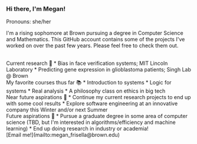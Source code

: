 ### Hi there, I'm Megan!

Pronouns: she/her

I'm a rising sophomore at Brown pursuing a degree in Computer Science and Mathematics. 
This GitHub account contains some of the projects I've worked on over the past few years. 
Please feel free to check them out.

<br/>
Current research 🔬 
* Bias in face verification systems; MIT Lincoln Laboratory
* Predicting gene expression in glioblastoma patients; Singh Lab @ Brown

<br/>
My favorite courses thus far 📚 
* Introduction to systems
* Logic for systems
* Real analysis
* A philosophy class on ethics in big tech

<br/>
Near future aspirations 🧭
* Continue my current research projects to end up with some cool results
* Explore software engineering at an innovative company this Winter and/or next Summer

<br/>
Future aspirations 🚀 
* Pursue a graduate degree in some area of computer science (TBD, but I'm interested in algorithms/efficiency and machine learning)
* End up doing research in industry or academia!

<br/>
[Email me!](mailto:megan_frisella@brown.edu)
